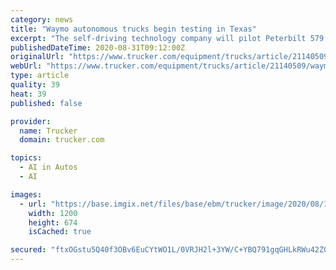```yaml
---
category: news
title: "Waymo autonomous trucks begin testing in Texas"
excerpt: "The self-driving technology company will pilot Peterbilt 579 trucks on runs from Dallas to El Paso and Houston."
publishedDateTime: 2020-08-31T09:12:00Z
originalUrl: "https://www.trucker.com/equipment/trucks/article/21140509/waymo-autonomous-trucks-begin-testing-in-texas"
webUrl: "https://www.trucker.com/equipment/trucks/article/21140509/waymo-autonomous-trucks-begin-testing-in-texas"
type: article
quality: 39
heat: 39
published: false

provider:
  name: Trucker
  domain: trucker.com

topics:
  - AI in Autos
  - AI

images:
  - url: "https://base.imgix.net/files/base/ebm/trucker/image/2020/08/16x9/042120_Waymo_truck.5f492cdf3777f.png?auto=format&fit=max&w=1200"
    width: 1200
    height: 674
    isCached: true

secured: "ftxOGstu5Q40f3OBv6EuCYtWO1L/0VRJH2l+3YW/C+YBQ791gqGHLkRWu42Z0TESSTafWnqYkVmuR3Peeb8D8KDvbuo/FhLy4jud5TogpdyCNdC/CQj8RiiWrC/aB/8cIrL3Ypwrk9gspqTr4AiNh+7vDc91Lova04Oa5Uc8LEOIQc2T57zWI16+n5Nf3V4rT1DrN8jWxY/Hsd1yoQfNRfb7AE8POhsztbfzE6g3EagQ9cLy2FPIiu7IK6hlnlaRoF3ZPG6zVR+/yt9BfgFZGgqczeE7MsFrVKayPQ5/2NYcf4pUWHlhB5S2OaK9SlZhXQLvIOJm44TFKHVQyzXx4M2botmqujjWWoPheBsJ+wo=;eQyGcfEr7yfLlcBmqKRvwg=="
---
```


